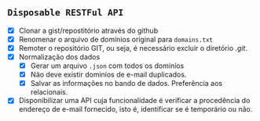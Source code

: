 ## `Disposable RESTFul API`

- [x] Clonar a gist/repostitório através do github
- [x] Renomenar o arquivo de domínios original para `domains.txt`
- [x] Remoter o repositório GIT, ou seja, é necessário excluir o diretório _.git_.
- [x] Normalização dos dados
  - [x] Gerar um arquivo `.json` com todos os dominíos
  - [x] Não deve existir dominíos de e-mail duplicados.
  - [x] Salvar as informações no bando de dados. Preferência aos relacionais.
- [x] Disponibilizar uma API cuja funcionalidade é verificar a procedência do endereço de e-mail fornecido, isto é, identificar se é temporário ou não.

